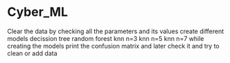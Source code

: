 # Cyber_ML

Clear the data by checking all the parameters and its values
create different models
decission tree
random forest
knn n=3
knn n=5
knn n=7
while creating the models print the confusion matrix and later check it and try to clean or add data 
